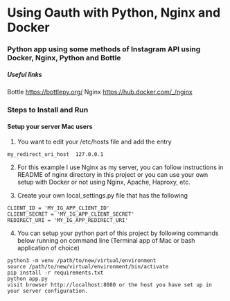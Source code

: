 # Using Oauth with Python, Nginx and Docker
### Python app using some methods of Instagram API using Docker, Nginx, Python and Bottle

##### Useful links
Bottle https://bottlepy.org/
Nginx https://hub.docker.com/_/nginx

### Steps to Install and Run

#### Setup your server Mac users
1. You want to edit your /etc/hosts file and add the entry 
```
my_redirect_uri_host  127.0.0.1
```
2. For this example I use Nginx as my server, you can follow instructions in README of nginx directory in this project or you can use your own setup with Docker or not using Nginx, Apache, Haproxy, etc.

3. Create your own local_settings.py file that has the following
```
CLIENT_ID = 'MY_IG_APP_CLIENT_ID'
CLIENT_SECRET = 'MY_IG_APP_CLIENT_SECRET'
REDIRECT_URI = 'MY_IG_APP_REDIRECT_URI'
``` 

4. You can setup your python part of this project by following commands below running on command line (Terminal app of Mac or bash application of choice)

````
python3 -m venv /path/to/new/virtual/environment
source /path/to/new/virtual/environment/bin/activate
pip install -r requirements.txt
python app.py
visit browser http://localhost:8080 or the host you have set up in your server configuration.
````